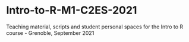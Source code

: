 # Intro-to-R-M1-C2ES-2021
Teaching material, scripts and student personal spaces for the Intro to R course - Grenoble, September 2021
